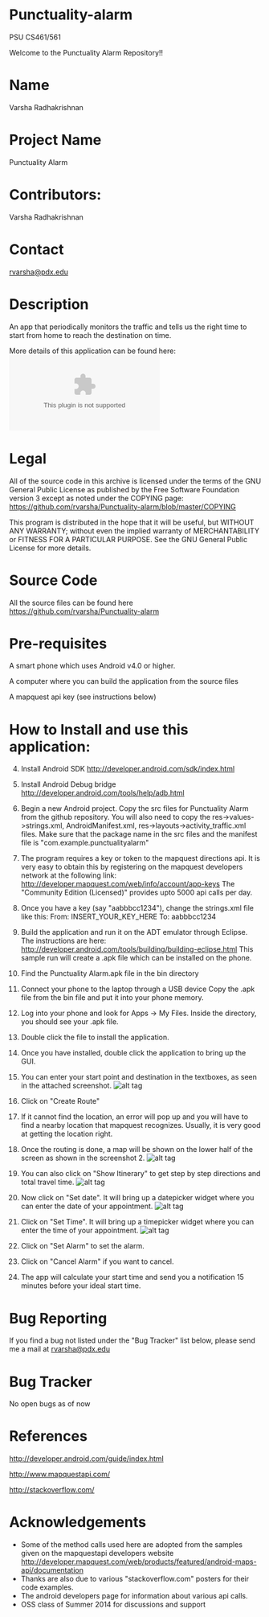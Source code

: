 Punctuality-alarm
=================
PSU CS461/561

Welcome to the Punctuality Alarm Repository!!



Name
=================
Varsha Radhakrishnan

Project Name
=================
Punctuality Alarm

Contributors:
=================
Varsha Radhakrishnan

Contact
=================
rvarsha@pdx.edu

Description
=================
An app that periodically monitors the traffic and tells us the right time to start from home to reach the destination on time.

More details of this application can be found here: 
![alt tag](https://github.com/rvarsha/Punctuality-alarm/blob/master/presentation%20slides.pptx)

Legal
=================
All of the source code in this archive is licensed under the terms of the GNU General Public License as published by the Free Software Foundation version 3 except as noted under the COPYING page:
https://github.com/rvarsha/Punctuality-alarm/blob/master/COPYING

This program is distributed in the hope that it will be useful, but WITHOUT ANY WARRANTY; without even the implied warranty of MERCHANTABILITY or FITNESS FOR A PARTICULAR PURPOSE. See the GNU General Public License for more details.


Source Code
=================
All the source files can be found here
https://github.com/rvarsha/Punctuality-alarm

Pre-requisites
=================
A smart phone which uses Android v4.0 or higher.

A computer where you can build the application from the source files

A mapquest api key (see instructions below)



How to Install and use this application:
=================



4. Install Android SDK http://developer.android.com/sdk/index.html
5. Install Android Debug bridge http://developer.android.com/tools/help/adb.html
6. Begin a new Android project. Copy the src files for Punctuality Alarm from the github repository. You will also need to copy the res->values->strings.xml, AndroidManifest.xml, res->layouts->activity_traffic.xml files.
Make sure that the package name in the src files and the manifest file is "com.example.punctualityalarm"
7. The program requires a key or token to the mapquest directions api.
It is very easy to obtain this by registering on the mapquest developers network at the following link:
http://developer.mapquest.com/web/info/account/app-keys
The "Community Edition (Licensed)" provides upto 5000 api calls per day.

5. Once you have a key (say "aabbbcc1234"), change the strings.xml file like this:
From:
INSERT_YOUR_KEY_HERE
To:
aabbbcc1234

6. Build the application and run it on the ADT emulator through Eclipse. The instructions are here:
http://developer.android.com/tools/building/building-eclipse.html
This sample run will create a .apk file which can be installed on the phone.

7. Find the Punctuality Alarm.apk file in the bin directory

8. Connect your phone to the laptop through a USB device
Copy the .apk file from the bin file and put it into your phone memory.

9. Log into your phone and look for Apps -> My Files.
Inside the directory, you should see your .apk file.

10. Double click the file to install the application.

11. Once you have installed, double click the application to bring up the GUI.

12. You can enter your start point and destination in the textboxes, as seen in the attached screenshot.
![alt tag](https://raw.githubusercontent.com/rvarsha/Punctuality-alarm/master/screen_shots/1.PNG)

13. Click on "Create Route"

14. If it cannot find the location, an error will pop up and you will have to find a nearby location that mapquest recognizes. Usually, it is very good at getting the location right.

15. Once the routing is done, a map will be shown on the lower half of the screen as shown in the screenshot 2.
![alt tag](https://raw.githubusercontent.com/rvarsha/Punctuality-alarm/master/screen_shots/2.PNG)

16. You can also click on "Show Itinerary" to get step by step directions and total travel time.
![alt tag](https://raw.githubusercontent.com/rvarsha/Punctuality-alarm/master/screen_shots/3.PNG)

17. Now click on "Set date". It will bring up a datepicker widget where you can enter the date of your appointment.
![alt tag](https://raw.githubusercontent.com/rvarsha/Punctuality-alarm/master/screen_shots/4.PNG)

18. Click on "Set Time". It will bring up a timepicker widget where you can enter the time of your appointment.
![alt tag](https://raw.githubusercontent.com/rvarsha/Punctuality-alarm/master/screen_shots/5.PNG)

19. Click on "Set Alarm" to set the alarm.
20. Click on "Cancel Alarm" if you want to cancel.
21. The app will calculate your start time and send you a notification 15 minutes before your ideal start time.

Bug Reporting
=================
If you find a bug not listed under the "Bug Tracker" list below, please send me a mail at rvarsha@pdx.edu

Bug Tracker
=================
No open bugs as of now

References
=================
http://developer.android.com/guide/index.html

http://www.mapquestapi.com/

http://stackoverflow.com/


Acknowledgements
=================
* Some of the method calls used here are adopted from the samples given on the mapquestapi developers website
http://developer.mapquest.com/web/products/featured/android-maps-api/documentation
* Thanks are also due to various "stackoverflow.com" posters for their code examples.
* The android developers page for information about various api calls.
* OSS class of Summer 2014 for discussions and support
